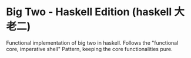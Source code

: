 # Big Two - Haskell Edition (haskell 大老二)

Functional implementation of big two in haskell. Follows the "functional core, imperative shell" Pattern, keeping the core functionalities pure.
